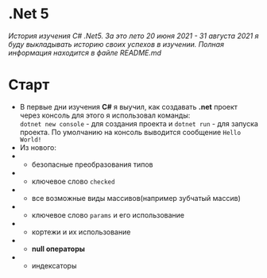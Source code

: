 # .Net 5
*История изучения C# .Net5. За это лето <date>20 июня 2021 - 31 августа 2021</date> я
буду выкладывать историю своих успехов в изучении. Полная информация находится в файле README.md*

# Старт
* В первые дни изучения **С#** я выучил, как создавать **.net** проект через консоль
для этого я использовал команды:
<br><code>dotnet new console</code> - для создания проекта и <code>dotnet run</code> - для запуска проекта. 
По умолчанию на консоль выводится сообщение <code>Hello World!</code>
* Из нового:
* - безопасные преобразования типов
* - ключевое слово <code>checked</code>
* - все возможные виды массивов(например зубчатый массив)
* - ключевое слово <code>params</code> и его использование
* - кортежи и их использование
* - **null операторы** 
* - индексаторы
